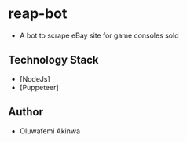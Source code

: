 # reap-bot

- A bot to scrape eBay site for game consoles sold

## Technology Stack

- [NodeJs]
- [Puppeteer]

## Author

- Oluwafemi Akinwa
